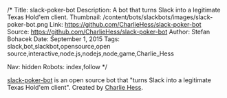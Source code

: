 /*
Title: slack-poker-bot
Description: A bot that turns Slack into a legitimate Texas Hold'em client.
Thumbnail: /content/bots/slackbots/images/slack-poker-bot.png
Link: https://github.com/CharlieHess/slack-poker-bot
Source: https://github.com/CharlieHess/slack-poker-bot
Author: Stefan Bohacek
Date: September 1, 2015
Tags: slack,bot,slackbot,opensource,open source,interactive,node.js,nodejs,node,game,Charlie_Hess

Nav: hidden
Robots: index,follow
*/

[slack-poker-bot](https://github.com/CharlieHess/slack-poker-bot) is an open source bot that "turns Slack into a legitimate Texas Hold'em client". Created by [Charlie Hess](https://twitter.com/Charlie_Hess).